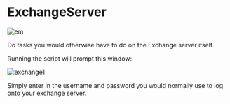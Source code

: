 # ExchangeServer

![em](https://user-images.githubusercontent.com/33063799/32181050-656ca31c-bd8b-11e7-9579-1812daadc066.PNG)

Do tasks you would otherwise have to do on the Exchange server itself. 

Running the script will prompt this window:

![exchange1](https://user-images.githubusercontent.com/33063799/32181654-ce3f7288-bd8c-11e7-93e5-ec0087bd5db6.PNG)

Simply enter in the username and password you would normally use to log onto your exchange server.
